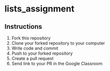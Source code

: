 # lists_assignment

## Instructions
1. Fork this repository
2. Clone your forked repository to your computer
3. Write code and commit
4. Push to your forked repository
5. Create a pull request
6. Send link to your PR in the Google Classroom